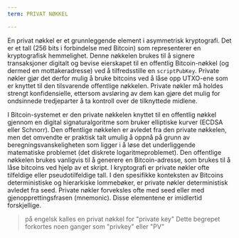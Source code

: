 ```yaml
---
term: PRIVAT NØKKEL

---
```

En privat nøkkel er et grunnleggende element i asymmetrisk kryptografi. Det er et tall (256 bits i forbindelse med Bitcoin) som representerer en kryptografisk hemmelighet. Denne nøkkelen brukes til å signere transaksjoner digitalt og bevise eierskapet til en offentlig Bitcoin-nøkkel (og dermed en mottakeradresse) ved å tilfredsstille en `scriptPubKey`. Private nøkler gjør det derfor mulig å bruke bitcoins ved å låse opp UTXO-ene som er knyttet til den tilsvarende offentlige nøkkelen. Private nøkler må holdes strengt konfidensielle, ettersom avsløring av dem kan gjøre det mulig for ondsinnede tredjeparter å ta kontroll over de tilknyttede midlene.

I Bitcoin-systemet er den private nøkkelen knyttet til en offentlig nøkkel gjennom en digital signaturalgoritme som bruker elliptiske kurver (ECDSA eller Schnorr). Den offentlige nøkkelen er avledet fra den private nøkkelen, men det omvendte er praktisk talt umulig å oppnå på grunn av beregningsvanskeligheten som ligger i å løse det underliggende matematiske problemet (det diskrete logaritmeproblemet). Den offentlige nøkkelen brukes vanligvis til å generere en Bitcoin-adresse, som brukes til å låse bitcoins ved hjelp av et skript. I kryptografi er private nøkler ofte tilfeldige eller pseudotilfeldige tall. I den spesifikke konteksten av Bitcoins deterministiske og hierarkiske lommebøker, er private nøkler deterministisk avledet fra seed. Private nøkler forveksles ofte med seed eller med gjenopprettingsfrasen (mnemonic). Disse elementene er imidlertid forskjellige.

> på engelsk kalles en privat nøkkel for "private key" Dette begrepet forkortes noen ganger som "privkey" eller "PV"